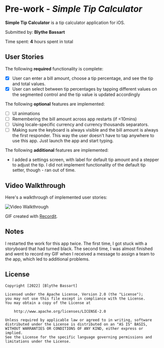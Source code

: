 # Pre-work - *Simple Tip Calculator*

**Simple Tip Calculator** is a tip calculator application for iOS.

Submitted by: **Blythe Bassart**

Time spent: **4** hours spent in total

## User Stories

The following **required** functionality is complete:

* [X] User can enter a bill amount, choose a tip percentage, and see the tip and total values.
* [X] User can select between tip percentages by tapping different values on the segmented control and the tip value is updated accordingly

The following **optional** features are implemented:

* [ ] UI animations
* [ ] Remembering the bill amount across app restarts (if <10mins)
* [ ] Using locale-specific currency and currency thousands separators.
* [ ] Making sure the keyboard is always visible and the bill amount is always the first responder. This way the user doesn't have to tap anywhere to use this app. Just launch the app and start typing.

The following **additional** features are implemented:

- I added a settings screen, with label for default tip amount and a stepper to adjust the tip. I did not implement functionality of the default tip setter, though - ran out of time.

## Video Walkthrough

Here's a walkthrough of implemented user stories:

<img src='https://recordit.co/DVHye4H7kT.gif' title='Video Walkthrough' width='' alt='Video Walkthrough' />

GIF created with [Recordit](https://recordit.co).

## Notes

I restarted the work for this app twice. The first time, I got stuck with a storyboard that had turned black. The second time, I was almost finished and went to record my GIF when I received a message to assign a team to the app, which led to additional problems.

## License

    Copyright [2022] [Blythe Bassart]

    Licensed under the Apache License, Version 2.0 (the "License");
    you may not use this file except in compliance with the License.
    You may obtain a copy of the License at

        http://www.apache.org/licenses/LICENSE-2.0

    Unless required by applicable law or agreed to in writing, software
    distributed under the License is distributed on an "AS IS" BASIS,
    WITHOUT WARRANTIES OR CONDITIONS OF ANY KIND, either express or implied.
    See the License for the specific language governing permissions and
    limitations under the License.
